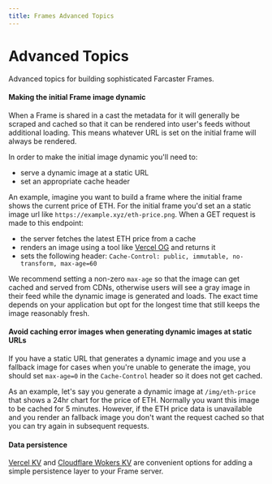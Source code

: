 ```yaml
---
title: Frames Advanced Topics
---
```


# Advanced Topics

Advanced topics for building sophisticated Farcaster Frames.

#### Making the initial Frame image dynamic

When a Frame is shared in a cast the metadata for it will generally be scraped
and cached so that it can be rendered into user's feeds without additional
loading. This means whatever URL is set on the initial frame will always be
rendered.

In order to make the initial image dynamic you'll need to:

- serve a dynamic image at a static URL
- set an appropriate cache header

An example, imagine you want to build a frame where the initial frame shows the
current price of ETH. For the initial frame you'd set an a static image url
like `https://example.xyz/eth-price.png`. When a GET request is made to this endpoint:

- the server fetches the latest ETH price from a cache
- renders an image using a tool like [Vercel OG](https://vercel.com/docs/functions/og-image-generation) and returns it
- sets the following header: `Cache-Control: public, immutable, no-transform, max-age=60`

We recommend setting a non-zero `max-age` so that the image can get cached and
served from CDNs, otherwise users will see a gray image in their feed while the
dynamic image is generated and loads. The exact time depends on your
application but opt for the longest time that still keeps the image reasonably
fresh.

#### Avoid caching error images when generating dynamic images at static URLs

If you have a static URL that generates a dynamic image and you use a fallback
image for cases when you're unable to generate the image, you should set
`max-age=0` in the `Cache-Control` header so it does not get cached.

As an example, let's say you generate a dynamic image at `/img/eth-price` that
shows a 24hr chart for the price of ETH. Normally you want this image to be
cached for 5 minutes. However, if the ETH price data is unavailable and you
render an fallback image you don't want the request cached so that you can try
again in subsequent requests.

#### Data persistence

[Vercel KV](https://vercel.com/docs/storage/vercel-kv) and [Cloudflare Wokers
KV](https://developers.cloudflare.com/kv/) are convenient options for adding a
simple persistence layer to your Frame server.
